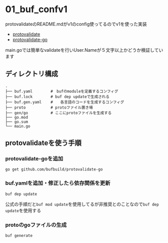 # 01_buf_confv1
protovalidateのREADME.mdがv1のconfig使ってるのでv1を使った実装
- [protovalidate](https://github.com/bufbuild/protovalidate/blob/v0.6.4/README.md)
- [protovalidate-go](https://github.com/bufbuild/protovalidate-go/blob/v0.6.2/README.md)

main.goでは簡単なvalidateを行いUser.Nameが５文字以上かどうか検証しています

## ディレクトリ構成
```
.
├── buf.yaml        #　bufのmoduleを定義するコンフィグ
├── buf.lock        # buf dep updateで生成される
├── buf.gen.yaml    #　　各言語のコードを生成するコンフィグ
├── proto           # protoファイル置き場
├── gen/go          # ここにprotoファイルを生成する
├── go.mod
├── go.sum
└── main.go
```
## protovalidateを使う手順
### protovalidate-goを追加
```
go get github.com/bufbuild/protovalidate-go
```
### buf.yamlを追加・修正したら依存関係を更新
```
buf dep update
```
公式の手順だと`buf mod update`を使用してるが非推奨とのことなので`buf dep update`を使用する
### protoのgoファイルの生成
```
buf generate
```
